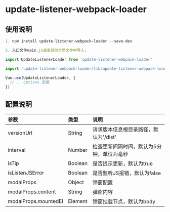 <!--
 * @Description: 
 * @Author: 舌红
 * @Date: 2024-01-10 17:00:10
 * @LastEditors: 舌红
 * @LastEditTime: 2024-01-12 15:52:47
-->
# update-listener-webpack-loader

## 使用说明
```powershell
1. npm install update-listener-webpack-loader --save-dev
```
```js
2. 入口文件main.js或者其他全局文件中导入:

import UpdateListenerLoader from 'update-listener-webpack-loader'

import 'update-listener-webpack-loader/lib/update-listener-webpack-loader.css'

Vue.use(UpdateListenerLoader, {
  // ...options 配置
})

```

## 配置说明

| 参数 | 类型 | 说明 |
| :--| :-- | :-- |
| versionUrl | String | 请求版本信息根目录路径，默认为'/dist' |
| interval | Number | 检查更新间隔时间，默认为5分钟，单位为毫秒 |
| isTip | Boolean | 是否提示更新，默认为true |
| isListenJSError | Boolean | 是否监听JS报错，默认为false |
| modalProps | Object | 弹窗配置 |
| modalProps.content | String | 弹窗内容 |
| modalProps.mountedEl | Element | 弹窗挂载节点，默认为body |